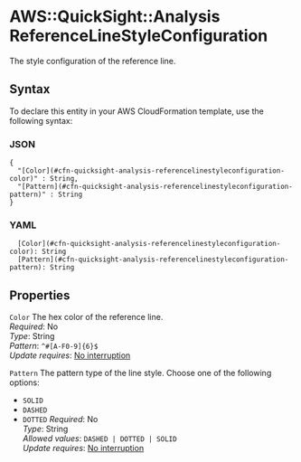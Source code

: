 # AWS::QuickSight::Analysis ReferenceLineStyleConfiguration<a name="aws-properties-quicksight-analysis-referencelinestyleconfiguration"></a>

The style configuration of the reference line\.

## Syntax<a name="aws-properties-quicksight-analysis-referencelinestyleconfiguration-syntax"></a>

To declare this entity in your AWS CloudFormation template, use the following syntax:

### JSON<a name="aws-properties-quicksight-analysis-referencelinestyleconfiguration-syntax.json"></a>

```
{
  "[Color](#cfn-quicksight-analysis-referencelinestyleconfiguration-color)" : String,
  "[Pattern](#cfn-quicksight-analysis-referencelinestyleconfiguration-pattern)" : String
}
```

### YAML<a name="aws-properties-quicksight-analysis-referencelinestyleconfiguration-syntax.yaml"></a>

```
  [Color](#cfn-quicksight-analysis-referencelinestyleconfiguration-color): String
  [Pattern](#cfn-quicksight-analysis-referencelinestyleconfiguration-pattern): String
```

## Properties<a name="aws-properties-quicksight-analysis-referencelinestyleconfiguration-properties"></a>

`Color` <a name="cfn-quicksight-analysis-referencelinestyleconfiguration-color"></a>
The hex color of the reference line\.  
_Required_: No  
_Type_: String  
_Pattern_: `^#[A-F0-9]{6}$`  
_Update requires_: [No interruption](https://docs.aws.amazon.com/AWSCloudFormation/latest/UserGuide/using-cfn-updating-stacks-update-behaviors.html#update-no-interrupt)

`Pattern` <a name="cfn-quicksight-analysis-referencelinestyleconfiguration-pattern"></a>
The pattern type of the line style\. Choose one of the following options:

- `SOLID`
- `DASHED`
- `DOTTED`
  _Required_: No  
  _Type_: String  
  _Allowed values_: `DASHED | DOTTED | SOLID`  
  _Update requires_: [No interruption](https://docs.aws.amazon.com/AWSCloudFormation/latest/UserGuide/using-cfn-updating-stacks-update-behaviors.html#update-no-interrupt)
